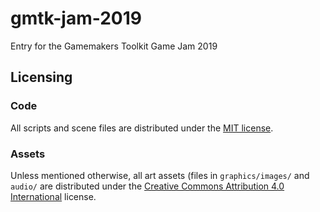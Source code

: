 # gmtk-jam-2019
Entry for the Gamemakers Toolkit Game Jam 2019

## Licensing

### Code

All scripts and scene files are distributed under the [MIT license](LICENSE.md).

### Assets

Unless mentioned otherwise, all art assets (files in ``graphics/images/`` and ``audio/`` are distributed under the [Creative Commons Attribution 4.0 International](http://creativecommons.org/licenses/by/4.0/) license.
